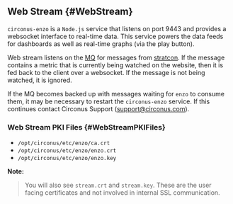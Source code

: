 ## Web Stream {#WebStream}
`circonus-enzo` is a `Node.js` service that listens on port 9443 and provides a websocket interface to real-time data.  This service powers the data feeds for dashboards as well as real-time graphs (via the play button).

Web stream listens on the [MQ](/Roles/mq.md) for messages from [stratcon](/Roles/stratcon.md). If the message contains a metric that is currently being watched on the website, then it is fed back to the client over a websocket.  If the message is not being watched, it is ignored.

If the MQ becomes backed up with messages waiting for `enzo` to consume them, it may be necessary to restart the `circonus-enzo` service. If this continues contact Circonus Support (support@circonus.com).


### Web Stream PKI Files {#WebStreamPKIFiles}
 * `/opt/circonus/etc/enzo/ca.crt`
 * `/opt/circonus/etc/enzo/enzo.crt`
 * `/opt/circonus/etc/enzo/enzo.key`

**Note:**
>You will also see `stream.crt` and `stream.key`. These are the user facing certificates and not involved in internal SSL communication.

